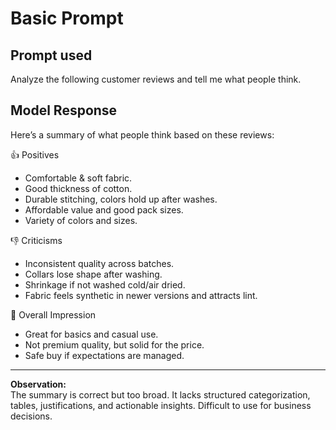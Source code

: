 # Basic Prompt

## Prompt used
Analyze the following customer reviews and tell me what people think.

## Model Response
Here’s a summary of what people think based on these reviews:

👍 Positives
- Comfortable & soft fabric.  
- Good thickness of cotton.  
- Durable stitching, colors hold up after washes.  
- Affordable value and good pack sizes.  
- Variety of colors and sizes.  

👎 Criticisms
- Inconsistent quality across batches.  
- Collars lose shape after washing.  
- Shrinkage if not washed cold/air dried.  
- Fabric feels synthetic in newer versions and attracts lint.  

🎯 Overall Impression
- Great for basics and casual use.  
- Not premium quality, but solid for the price.  
- Safe buy if expectations are managed.  

---

**Observation:**  
The summary is correct but too broad. It lacks structured categorization, tables, justifications, and actionable insights. Difficult to use for business decisions.  
